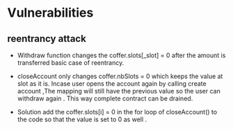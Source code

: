 # Vulnerabilities

## reentrancy attack 

- Withdraw function changes the  coffer.slots[_slot] = 0 after the amount is transferred basic case of reentrancy.

- closeAccount only changes  coffer.nbSlots = 0 which keeps the value at slot as it is. Incase user opens the account again by calling create account ,The mapping will still have the previous value so the user can withdraw again . This way complete contract can be drained.

- Solution add the   coffer.slots[i] = 0 in the for loop of closeAccount() to the code so that the value is set to 0 as well .